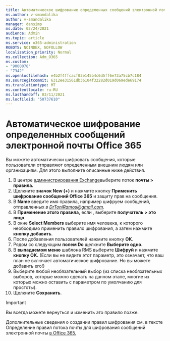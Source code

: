 ```yaml
---
title: Автоматическое шифрование определенных сообщений электронной почты Office 365
ms.author: v-smandalika
author: v-smandalika
manager: dansimp
ms.date: 02/24/2021
audience: Admin
ms.topic: article
ms.service: o365-administration
ROBOTS: NOINDEX, NOFOLLOW
localization_priority: Normal
ms.collection: Adm_O365
ms.custom:
- "9000078"
- "7342"
ms.openlocfilehash: e4b2f4ffcacf03e145b4c6d5ff6e73a75cb7c184
ms.sourcegitcommit: 6312ee31561db36104f32282d019d069ede69174
ms.translationtype: MT
ms.contentlocale: ru-RU
ms.lasthandoff: 03/11/2021
ms.locfileid: "50737610"
---
```

# <a name="automatically-encrypt-certain-office-365-email-messages"></a>Автоматическое шифрование определенных сообщений электронной почты Office 365

Вы можете автоматически шифровать сообщения, которые пользователи отправляют определенным внешним людям или организациям. Для этого выполните описанные ниже действия.

1. В центре [администрирования Exchange](https://outlook.office365.com/ecp/)выберите поток **почты > правила.** 
2. Щелкните **значок New (+)** и нажмите кнопку **Применить шифрование сообщений Office 365** и защиту прав на сообщения.
3. В **Name** введите имя правила, например шифруем сообщений, отправленных *в DrToniRamos@gmail.com.*
4. В **Применение этого правила,** если , выберите **получатель > это лицо**. 
5. В окне **Select Members** выберите имя человека, к которого необходимо применить правило шифрования, а затем нажмите **кнопку добавить**. 
6. После добавления пользователей нажмите кнопку **ОК**.
7. Рядом со следующим **полем Do** щелкните **Выберите одно.** 
8. В **выпадаемом меню** шаблона RMS выберите **Шифруй** и нажмите **кнопку ОК.** (Если вы не видите этот параметр, это означает, что ваш план не включает автоматическое шифрование. Но вы можете добавить его!)
9. Выберите любой необязательный выбор (из списка необязательных выборов, которые можно сделать на данном этапе, многие из которых можно оставить с параметром по умолчанию для простоты).
10. Щелкните **Сохранить**.

> [!IMPORTANT]
> Вы всегда можете вернуться и изменить это правило позже.

Дополнительные сведения о создании правил шифрования см. в тексте Определение правил потока почты для шифрования сообщений электронной почты [в Office 365.](https://docs.microsoft.com/microsoft-365/compliance/define-mail-flow-rules-to-encrypt-email)

